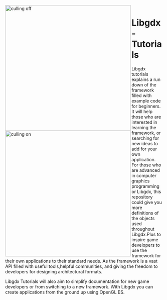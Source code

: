 <img src="https://raw.githubusercontent.com/tyronx/occlusionculling/master/cullingOff.png" alt="culling off" width="400" align="left"/>
<img src="https://raw.githubusercontent.com/tyronx/occlusionculling/master/cullingOn.png" alt="culling on" width="400" align="left"/>

# Libgdx-Tutorials
Libgdx tutorials explains a run down of the framework filled with example code for beginners. It will help those who are interested in learning the framework, or searching for new ideas to add for your own application. For those who are advanced in computer graphics programming or Libgdx, this repository could give you more definitions of the objects used throughout Libgdx.Plus to inspire game developers to use the framework for their own applications to their standard needs. As the framework is a vast API filled with useful tools,helpful communities, and giving the freedom to developers for designing architectural formats.

Libgdx Tutorials will also aim to simplify documentation for new game developers or from switching to a new framework. With Libgdx you can create applications from the ground up using OpenGL ES.


